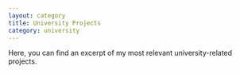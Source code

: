 ```yaml
---
layout: category
title: University Projects
category: university
---
```


Here, you can find an excerpt of my most relevant university-related projects.